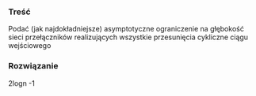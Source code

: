 ### Treść
Podać (jak najdokładniejsze) asymptotyczne ograniczenie na głębokość sieci przełączników realizujących wszystkie przesunięcia cykliczne ciągu wejściowego

### Rozwiązanie
2logn -1
